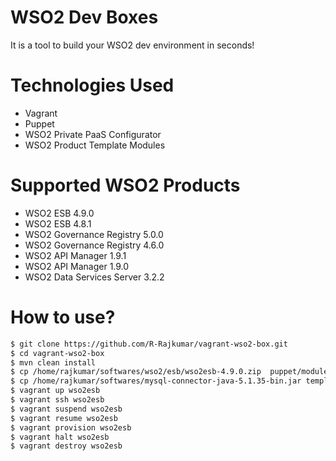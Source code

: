 # WSO2 Dev Boxes
It is a tool to build your WSO2 dev environment in seconds!

# Technologies Used
  - Vagrant
  - Puppet
  - WSO2 Private PaaS Configurator
  - WSO2 Product Template Modules

# Supported WSO2 Products
  - WSO2 ESB 4.9.0
  - WSO2 ESB 4.8.1
  - WSO2 Governance Registry 5.0.0
  - WSO2 Governance Registry 4.6.0
  - WSO2 API Manager 1.9.1
  - WSO2 API Manager 1.9.0
  - WSO2 Data Services Server 3.2.2

# How to use?
```sh
$ git clone https://github.com/R-Rajkumar/vagrant-wso2-box.git
$ cd vagrant-wso2-box
$ mvn clean install
$ cp /home/rajkumar/softwares/wso2/esb/wso2esb-4.9.0.zip  puppet/modules/wso2esb/files/packs
$ cp /home/rajkumar/softwares/mysql-connector-java-5.1.35-bin.jar templates-modules/wso2esb-4.9.0/files/repository/components/lib
$ vagrant up wso2esb
$ vagrant ssh wso2esb
$ vagrant suspend wso2esb
$ vagrant resume wso2esb
$ vagrant provision wso2esb
$ vagrant halt wso2esb
$ vagrant destroy wso2esb
```
